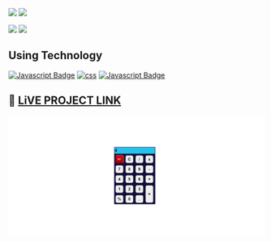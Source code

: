 [![](https://img.shields.io/badge/ANURAG%20TIWARI-ADD8E6?style=for-the-badge)]()
[![](https://img.shields.io/badge/HITESH%20CHOUDHARY-ADD8E6?style=for-the-badge)]()

[![](https://img.shields.io/badge/linkedin-blue?style=for-the-badge)](https://www.linkedin.com/in/ankush-kumar-275129176/)
[![](https://img.shields.io/badge/MY%20PORTFOLIO-blue?style=for-the-badge)](https://developerankush.tk/)

## **Using Technology**
 [![Javascript Badge](https://img.shields.io/badge/html-red?style=for-the-badge&labelColor=red&logo=HTML5&logoColor=white)](#) 
[![css](https://img.shields.io/badge/css-blue?style=for-the-badge&logo=css3&logoColor=white)]()
  [![Javascript Badge](https://img.shields.io/badge/-javascript-white?style=for-the-badge&labelColor=white&logo=javascript&logoColor=yellow)](#)
 

## 🚀 [LiVE PROJECT LINK](https://subtle-strudel-f2556f.netlify.app/) 
![calculator](./calculator.png)
